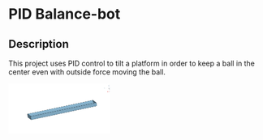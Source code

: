 # PID Balance-bot
## Description
This project uses PID control to tilt a platform in order to keep a ball in the center even with outside force moving the ball.


<img src="RoughDraftBeam.png" alt="The Beam" width="200">
